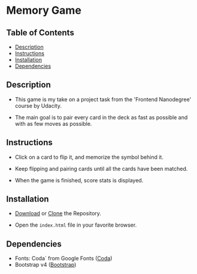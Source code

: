 # Memory Game

## Table of Contents

* [Description](#Description)
* [Instructions](#Instructions)
* [Installation](#Installation)
* [Dependencies](#Dependencies)

## Description
- This game is my take on a project task from the 'Frontend Nanodegree' course by Udacity.

- The main goal is to pair every card in the deck as fast as possible and with as few moves as possible.

## Instructions

- Click on a card to flip it, and memorize the symbol behind it.

- Keep flipping and pairing cards until all the cards have been matched.

- When the game is finished, score stats is displayed.

## Installation
- [Download](https://github.com/zohdy/memory-game/archive/master.zip) or   [Clone](https://github.com/zohdy/memory-game.git) the Repository.

- Open the  `index.html` file in your favorite browser.

## Dependencies
- Fonts: Coda` from Google Fonts ([Coda](https://fonts.googleapis.com/css?family=Coda)) 
- Bootstrap v4 ([Bootstrap](https://getbootstrap.com/))
